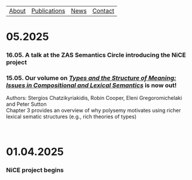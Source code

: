 <table>
  <tbody>
    <tr>
      <td><a href="index">About</a></td>
      <td><a href="papers">Publications</a></td>
      <td><a href="news">News</a></td>
      <td><a href="contact">Contact</a></td>
    </tr>
    </tbody>
</table>


# 05.2025

### 16.05. A talk at the ZAS Semantics Circle introducing the NiCE project

### 15.05. Our volume on <a href="https://www.cambridge.org/core/elements/types-and-the-structure-of-meaning/27C1813D046DADA53FC6A2BEC505E941"><i>Types and the Structure of Meaning: Issues in Compositional and Lexical Semantics</i></a> is now out! <br>
<p> Authors: Stergios Chatzikyriakidis, Robin Cooper, Eleni Gregoromichelaki and Peter Sutton <br> 
Chapter 3 provides an overview of why polysemy motivates using richer lexical sematic structures (e.g., rich theories of types)  
</p>

<br>

# 01.04.2025  

### NiCE project begins
